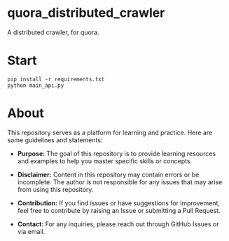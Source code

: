 # quora_distributed_crawler 
A distributed crawler, for quora.
# Start
```
pip install -r requirements.txt
python main_api.py
```

# About

This repository serves as a platform for learning and practice. Here are some guidelines and statements:

- **Purpose:** The goal of this repository is to provide learning resources and examples to help you master specific skills or concepts.

- **Disclaimer:** Content in this repository may contain errors or be incomplete. The author is not responsible for any issues that may arise from using this repository.

- **Contribution:** If you find issues or have suggestions for improvement, feel free to contribute by raising an Issue or submitting a Pull Request.

- **Contact:** For any inquiries, please reach out through GitHub Issues or via email.

